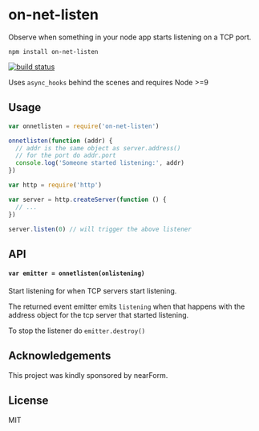 # on-net-listen

Observe when something in your node app starts listening on a TCP port.

```
npm install on-net-listen
```

[![build status](https://travis-ci.org/mafintosh/on-net-listen.svg?branch=master)](https://travis-ci.org/mafintosh/on-net-listen)

Uses `async_hooks` behind the scenes and requires Node >=9

## Usage

``` js
var onnetlisten = require('on-net-listen')

onnetlisten(function (addr) {
  // addr is the same object as server.address()
  // for the port do addr.port
  console.log('Someone started listening:', addr)
})

var http = require('http')

var server = http.createServer(function () {
  // ...
})

server.listen(0) // will trigger the above listener
```

## API

#### `var emitter = onnetlisten(onlistening)`

Start listening for when TCP servers start listening.

The returned event emitter emits `listening` when that happens
with the address object for the tcp server that started listening.

To stop the listener do `emitter.destroy()`

## Acknowledgements

This project was kindly sponsored by nearForm.

## License

MIT
